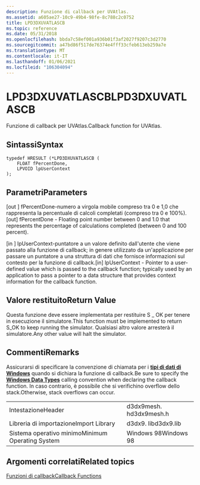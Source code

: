 ```yaml
---
description: Funzione di callback per UVAtlas.
ms.assetid: a605ae27-10c9-49b4-98fe-8c788c2c0752
title: LPD3DXUVATLASCB
ms.topic: reference
ms.date: 05/31/2018
ms.openlocfilehash: bbda7c58ef001a936b01f3af2027f9207c3d2770
ms.sourcegitcommit: a47bd86f517de76374e4fff33cfeb613eb259a7e
ms.translationtype: MT
ms.contentlocale: it-IT
ms.lasthandoff: 01/06/2021
ms.locfileid: "106304094"
---
```

# <a name="lpd3dxuvatlascb"></a><span data-ttu-id="b1d9f-103">LPD3DXUVATLASCB</span><span class="sxs-lookup"><span data-stu-id="b1d9f-103">LPD3DXUVATLASCB</span></span>

<span data-ttu-id="b1d9f-104">Funzione di callback per UVAtlas.</span><span class="sxs-lookup"><span data-stu-id="b1d9f-104">Callback function for UVAtlas.</span></span>

## <a name="syntax"></a><span data-ttu-id="b1d9f-105">Sintassi</span><span class="sxs-lookup"><span data-stu-id="b1d9f-105">Syntax</span></span>


```
typedef HRESULT (*LPD3DXUVATLASCB ( 
    FLOAT fPercentDone,
    LPVOID lpUserContext
);
```



## <a name="parameters"></a><span data-ttu-id="b1d9f-106">Parametri</span><span class="sxs-lookup"><span data-stu-id="b1d9f-106">Parameters</span></span>

<span data-ttu-id="b1d9f-107">\[out \] fPercentDone-numero a virgola mobile compreso tra 0 e 1,0 che rappresenta la percentuale di calcoli completati (compreso tra 0 e 100%).</span><span class="sxs-lookup"><span data-stu-id="b1d9f-107">\[out\] fPercentDone - Floating point number between 0 and 1.0 that represents the percentage of calculations completed (between 0 and 100 percent).</span></span>

<span data-ttu-id="b1d9f-108">\[in \] lpUserContext-puntatore a un valore definito dall'utente che viene passato alla funzione di callback; in genere utilizzato da un'applicazione per passare un puntatore a una struttura di dati che fornisce informazioni sul contesto per la funzione di callback.</span><span class="sxs-lookup"><span data-stu-id="b1d9f-108">\[in\] lpUserContext - Pointer to a user-defined value which is passed to the callback function; typically used by an application to pass a pointer to a data structure that provides context information for the callback function.</span></span>

## <a name="return-value"></a><span data-ttu-id="b1d9f-109">Valore restituito</span><span class="sxs-lookup"><span data-stu-id="b1d9f-109">Return Value</span></span>

<span data-ttu-id="b1d9f-110">Questa funzione deve essere implementata per restituire S \_ OK per tenere in esecuzione il simulatore.</span><span class="sxs-lookup"><span data-stu-id="b1d9f-110">This function must be implemented to return S\_OK to keep running the simulator.</span></span> <span data-ttu-id="b1d9f-111">Qualsiasi altro valore arresterà il simulatore.</span><span class="sxs-lookup"><span data-stu-id="b1d9f-111">Any other value will halt the simulator.</span></span>

## <a name="remarks"></a><span data-ttu-id="b1d9f-112">Commenti</span><span class="sxs-lookup"><span data-stu-id="b1d9f-112">Remarks</span></span>

<span data-ttu-id="b1d9f-113">Assicurarsi di specificare la convenzione di chiamata per i [**tipi di dati di Windows**](../winprog/windows-data-types.md) quando si dichiara la funzione di callback.</span><span class="sxs-lookup"><span data-stu-id="b1d9f-113">Be sure to specify the [**Windows Data Types**](../winprog/windows-data-types.md) calling convention when declaring the callback function.</span></span> <span data-ttu-id="b1d9f-114">In caso contrario, è possibile che si verifichino overflow dello stack.</span><span class="sxs-lookup"><span data-stu-id="b1d9f-114">Otherwise, stack overflows can occur.</span></span>



|                          |             |
|--------------------------|-------------|
| <span data-ttu-id="b1d9f-115">Intestazione</span><span class="sxs-lookup"><span data-stu-id="b1d9f-115">Header</span></span>                   | <span data-ttu-id="b1d9f-116">d3dx9mesh. h</span><span class="sxs-lookup"><span data-stu-id="b1d9f-116">d3dx9mesh.h</span></span> |
| <span data-ttu-id="b1d9f-117">Libreria di importazione</span><span class="sxs-lookup"><span data-stu-id="b1d9f-117">Import Library</span></span>           | <span data-ttu-id="b1d9f-118">d3dx9. lib</span><span class="sxs-lookup"><span data-stu-id="b1d9f-118">d3dx9.lib</span></span>   |
| <span data-ttu-id="b1d9f-119">Sistema operativo minimo</span><span class="sxs-lookup"><span data-stu-id="b1d9f-119">Minimum Operating System</span></span> | <span data-ttu-id="b1d9f-120">Windows 98</span><span class="sxs-lookup"><span data-stu-id="b1d9f-120">Windows 98</span></span>  |



 

## <a name="related-topics"></a><span data-ttu-id="b1d9f-121">Argomenti correlati</span><span class="sxs-lookup"><span data-stu-id="b1d9f-121">Related topics</span></span>

<dl> <dt>

[<span data-ttu-id="b1d9f-122">Funzioni di callback</span><span class="sxs-lookup"><span data-stu-id="b1d9f-122">Callback Functions</span></span>](dx9-graphics-reference-d3dx-callback-functions.md)
</dt> </dl>

 

 

